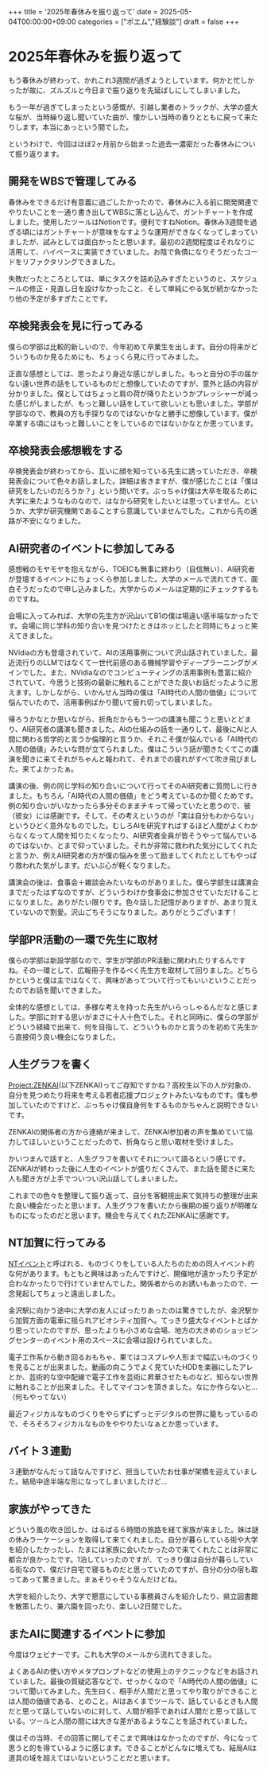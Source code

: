 +++
title = '2025年春休みを振り返って'
date = 2025-05-04T00:00:00+09:00
categories = ["ポエム","経験談"]
draft = false
+++

# 2025年春休みを振り返って

もう春休みが終わって、かれこれ3週間が過ぎようとしています。何かと忙しかったが故に、ズルズルと今日まで振り返りを先延ばしにしてしまいました。

もう一年が過ぎてしまったという感慨が、引越し業者のトラックが、大学の盛大な桜が、当時繰り返し聞いていた曲が、懐かしい当時の香りとともに戻って来たりします。本当にあっという間でした。

というわけで、今回はほぼ2ヶ月前から始まった過去一濃密だった春休みについて振り返ります。

## 開発をWBSで管理してみる

春休みをできるだけ有意義に過ごしたかったので、春休みに入る前に開発関連でやりたいことを一通り書き出してWBSに落とし込んで、ガントチャートを作成しました。使用したツールはNotionです。便利ですねNotion。春休み3週間を過ぎる頃にはガントチャートが意味をなすような運用ができなくなってしまっていましたが、試みとしては面白かったと思います。最初の2週間程度はそれなりに活用して、ハイペースに実装できていました。お陰で負債になりそうだったコードをリファクタリングできました。

失敗だったところとしては、単にタスクを詰め込みすぎたというのと、スケジュールの修正・見直し日を設けなかったこと、そして単純にやる気が続かなかったり他の予定が多すぎたことです。

## 卒検発表会を見に行ってみる

僕らの学部は比較的新しいので、今年初めて卒業生を出します。自分の将来がどういうものか見るためにも、ちょっくら見に行ってみました。

正直な感想としては、思ったより身近な感じがしました。もっと自分の手の届かない遠い世界の話をしているものだと想像していたのですが、意外と話の内容が分かりました。僕としてはちょっと肩の荷が降りたというかプレッシャーが減った感じがしましたが、もっと難しい話をしていて欲しいとも思いました。学部が学部なので、教員の方も手探りなのではないかなと勝手に想像しています。僕が卒業する頃にはもっと難しいことをしているのではないかなとか思っています。

## 卒検発表会感想戦をする

卒検発表会が終わってから、互いに顔を知っている先生に誘っていただき、卒検発表会について色々お話しました。詳細は省きますが、僕が感じたことは「僕は研究をしたいのだろうか？」という問いです。ぶっちゃけ僕は大卒を取るために大学に来たようなものなので、はなから研究をしたいとは思っていません。というか、大学が研究機関であることすら意識していませんでした。これから先の進路が不安になりました。

## AI研究者のイベントに参加してみる

感想戦のモヤモヤを抱えながら、TOEICも無事に終わり（自信無い）、AI研究者が登壇するイベントにちょっくら参加しました。大学のメールで流れてきて、面白そうだったので申し込みました。大学からのメールは定期的にチェックするものですね。

会場に入ってみれば、大学の先生方が沢山いてB1の僕は場違い感半端なかったです。会場に同じ学科の知り合いを見つけたときはホッとしたと同時にちょっと笑えてきました。

NVidiaの方も登壇されていて、AIの活用事例について沢山話されていました。最近流行りのLLMではなくて一世代前感のある機械学習やディープラーニングがメインでした。また、NVidiaなのでコンピューティングの活用事例も豊富に紹介されていて、今思うと技術の最新に触れることができた良いお話だったように思えます。しかしながら、いかんせん当時の僕は「AI時代の人間の価値」について悩んでいたので、活用事例ばかり聞いて疲れ切ってしまいました。

帰ろうかなとか思いながら、折角だからもう一つの講演も聞こうと思いとどまり、AI研究者の講演も聞きました。AIの仕組みの話を一通りして、最後にAIと人間に関わる哲学的と言うか倫理的と言うか、それこそ僕が悩んでいる「AI時代の人間の価値」みたいな問が立てられました。僕はこういう話が聞きたくてこの講演を聞きに来てそれがちゃんと報われて、それまでの疲れがすべて吹き飛びました。来てよかったぁ。

講演の後、例の同じ学科の知り合いについて行ってそのAI研究者に質問しに行きました。もちろん「AI時代の人間の価値」をどう考えているのか聞くためです。例の知り合いがいなかったら多分そのままチキって帰っていたと思うので、彼（彼女）には感謝です。そして、その考えというのが「実は自分もわからない」というひどく意外なものでした。むしろAIを研究すればするほど人間がよくわからなくなって人間を知りたくなったり、AI研究者全員が皆そうやって悩んでいるのではないか、とまで仰っていました。それが非常に救われた気分にしてくれたと言うか、例えAI研究者の方が僕の悩みを思って励ましてくれたとしてもやっぱり救われた気がします。だいぶ心が軽くなりました。

講演会の後は、食事会＋雑談会みたいなものがありました。僕ら学部生は講演会までだったはずなのですが、どういうわけか食事会に参加させていただけることになりました。ありがたい限りです。色々話した記憶がありますが、あまり覚えていないので割愛。沢山ごちそうになりました。ありがとうございます！

## 学部PR活動の一環で先生に取材

僕らの学部は新設学部なので、学生が学部のPR活動に関われたりするんですね。その一環として、広報冊子を作るべく先生方を取材して回りました。どちらかというと僕は主ではなくて、興味があってついて行ってもいいということだったのでお話を聞いてきました。

全体的な感想としては、多様な考えを持った先生がいらっしゃるんだなと感じました。学部に対する思いがまさに十人十色でした。それと同時に、僕らの学部がどういう経緯で出来て、何を目指して、どういうものかと言うのを初めて先生から直接伺う良い機会になりました。

## 人生グラフを書く

[Project:ZENKAI](https://project-zenkai.jp/)(以下ZENKAI)ってご存知ですかね？高校生以下の人が対象の、自分を見つめたり将来を考える若者応援プロジェクトみたいなものです。僕も参加していたのですけど、ぶっちゃけ僕自身何をするものかちゃんと説明できないです。

ZENKAIの関係者の方から連絡が来まして、ZENKAI参加者の声を集めていて協力してほしいということだったので、折角ならと思い取材を受けました。

かいつまんで話すと、人生グラフを書いてそれについて語るという感じです。ZENKAIが終わった後に人生のイベントが盛りだくさんで、また話を聞きに来た人も聞き方が上手でついつい沢山話してしまいました。

これまでの色々を整理して振り返って、自分を客観視出来て気持ちの整理が出来た良い機会だったと思います。人生グラフを書いたから後期の振り返りが明確なものになったのだと思います。機会を与えてくれたZENKAIに感謝です。

## NT加賀に行ってみる

[NTイベント](https://wiki.nicotech.jp/nico_tech/?NT%E3%82%A4%E3%83%99%E3%83%B3%E3%83%88%E5%8F%82%E5%8A%A0%E3%82%AC%E3%82%A4%E3%83%89)と呼ばれる、ものづくりをしている人たちのための同人イベント的な何があります。もともと興味はあったんですけど、開催地が遠かったり予定が合わなかったりで行けていませんでした。関係者からのお誘いもあったので、一念発起してちょっと遠出しました。

金沢駅に向かう途中に大学の友人にばったりあったのは驚きでしたが、金沢駅から加賀方面の電車に揺られアビオシティ加賀へ。てっきり盛大なイベントとばかり思っていたのですが、思ったよりも小さめな会場、地方の大きめのショッピングセンターのイベント用のスペースに会場は設けられていました。

電子工作系から動き回るおもちゃ、果てはコスプレや人形まで幅広いものづくりを見ることが出来ました。動画の向こうでよく見ていたHDDを楽器にしたアレとか、芸術的な空中配線で電子工作を芸術に昇華させたものなど、知らない世界に触れることが出来ました。そしてマイコンを頂きました。なにか作らないと…（何もやってない）

最近フィジカルなものづくりをやらずにずっとデジタルの世界に籠もっているので、そろそろフィジカルなものをややりたいなぁとか思っています。

## バイト３連勤

３連勤がなんだって話なんですけど、担当していたお仕事が架橋を迎えていました。結局中途半端な形になってしまいましたけど…

## 家族がやってきた

どういう風の吹き回しか、はるばる６時間の旅路を経て家族が来ました。妹は謎の休みラーケーションを取得して来てくれました。自分が暮らしている街や大学を紹介したかったし、たまには家族に会いたかったので来てくれたことは非常に都合が良かったです。1泊していったのですが、てっきり僕は自分が暮らしている街なので、僕だけ自宅で寝るものだと思っていたのですが、自分の分の宿も取ってあって驚きました。まぁそりゃそうなんだけどね。

大学を紹介したり、大学で懇意にしている事務員さんを紹介したり、県立図書館を散策したり、兼六園を回ったり、楽しい2日間でした。

## またAIに関連するイベントに参加

今度はウェビナーです。これも大学のメールから流れてきました。

よくあるAIの使い方やメタプロンプトなどの使用上のテクニックなどをお話されていました。最後の質疑応答などで、せっかくなので「AI時代の人間の価値」について聞いてみました。先生曰く、相手が人間だと思ってやり取りができることは人間の価値である、とのこと。AIはあくまでツールで、話しているときも人間だと思って話していないのに対して、人間が相手であれば人間だと思って話している。ツールと人間の間には大きな差があるようなことを話されていました。

僕はその当時、その回答に関してそこまで興味はなかったのですが、今になって思うと的を得ているように感じます。できることがどんなに増えても、結局AIは道具の域を超えてはいないということだと思います。
